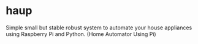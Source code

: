 # haup
Simple small but stable robust system to automate your house appliances using Raspberry Pi and Python. (Home Automator Using Pi)
